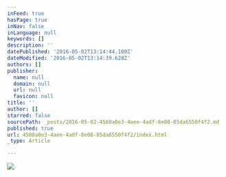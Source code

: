 ```yaml
---
inFeed: true
hasPage: true
inNav: false
inLanguage: null
keywords: []
description: ''
datePublished: '2016-05-02T13:14:44.109Z'
dateModified: '2016-05-02T13:14:39.628Z'
authors: []
publisher:
  name: null
  domain: null
  url: null
  favicon: null
title: ''
author: []
starred: false
sourcePath: _posts/2016-05-02-4588a0e3-4aee-4adf-8e08-85da6550f4f2.md
published: true
url: 4588a0e3-4aee-4adf-8e08-85da6550f4f2/index.html
_type: Article

---
```

![](https://the-grid-user-content.s3-us-west-2.amazonaws.com/c15408c4-3120-47bb-a321-279943ead099.jpg)
